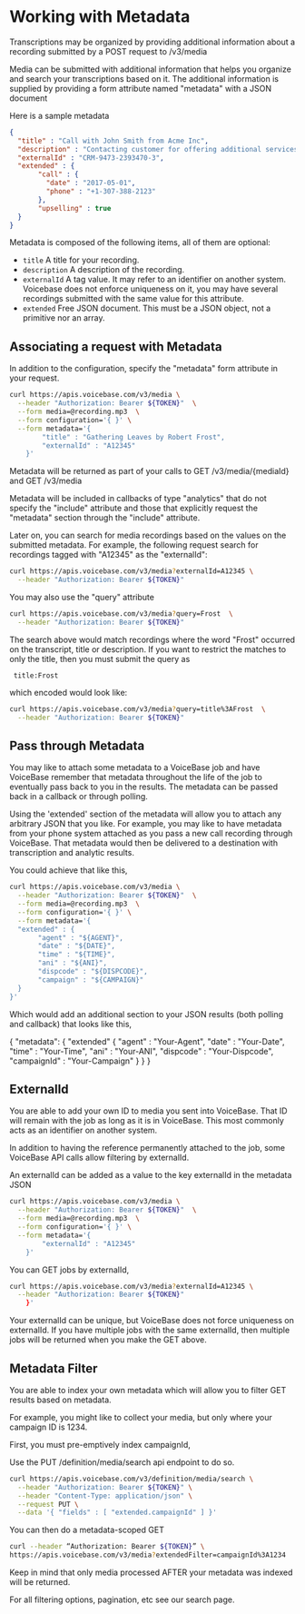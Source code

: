 # Working with Metadata

Transcriptions may be organized by providing additional information
about a recording submitted by a POST request to /v3/media

Media can be submitted with additional information that helps you organize and
search your transcriptions based on it. The additional information is
supplied by providing a form attribute named "metadata" with a JSON document

Here is a sample metadata

```json
{
  "title" : "Call with John Smith from Acme Inc",
  "description" : "Contacting customer for offering additional services",
  "externalId" : "CRM-9473-2393470-3",
  "extended" : {
       "call" : {
         "date" : "2017-05-01",
         "phone" : "+1-307-388-2123"
       },
       "upselling" : true
  }
}
```

Metadata is composed of the following items, all of them are optional:

- `title`  A title for your recording.
- `description` A description of the recording.
- `externalId` A tag value. It may refer to an identifier on another system. Voicebase does not enforce uniqueness on it, you may have several recordings submitted with the same value for this attribute.
- `extended` Free JSON document. This must be a JSON object, not a primitive nor an array.

## Associating a request with Metadata

In addition to the configuration, specify the "metadata" form attribute in your request.

```bash
curl https://apis.voicebase.com/v3/media \
  --header "Authorization: Bearer ${TOKEN}"  \
  --form media=@recording.mp3  \
  --form configuration='{ }' \
  --form metadata='{
        "title" : "Gathering Leaves by Robert Frost",
        "externalId" : "A12345"
    }'
```
Metadata will be returned as part of your calls to GET /v3/media/{mediaId} and
GET /v3/media

Metadata will be included in callbacks of type "analytics" that do not specify
the "include" attribute and those that explicitly request the "metadata" section
through the "include" attribute.

Later on, you can search for media recordings based on the values on the submitted
metadata. For example, the following request search for recordings tagged with "A12345"
as the "externalId":

```bash
curl https://apis.voicebase.com/v3/media?externalId=A12345 \
  --header "Authorization: Bearer ${TOKEN}"  
```
You may also use the "query" attribute
```bash
curl https://apis.voicebase.com/v3/media?query=Frost  \
  --header "Authorization: Bearer ${TOKEN}"
```
The search above would match recordings where the word "Frost" occurred on the
transcript, title or description. If you want to restrict the matches to only
the title, then you must submit the query as

     title:Frost

which encoded would look like:     
```bash
curl https://apis.voicebase.com/v3/media?query=title%3AFrost  \
  --header "Authorization: Bearer ${TOKEN}"
```

## Pass through Metadata

You may like to attach some metadata to a VoiceBase job and have VoiceBase remember that metadata throughout the life of the job to eventually pass back to you in the results. The metadata can be passed back in a callback or through polling.

Using the 'extended' section of the metadata will allow you to attach any arbitrary JSON that you like. For example, you may like to have metadata from your phone system attached as you pass a new call recording through VoiceBase. That metadata would then be delivered to a destination with transcription and analytic results.

You could achieve that like this,

```bash
curl https://apis.voicebase.com/v3/media \
  --header "Authorization: Bearer ${TOKEN}"  \
  --form media=@recording.mp3  \
  --form configuration='{ }' \
  --form metadata='{
  "extended" : {
       "agent" : "${AGENT}",
	   "date" : "${DATE}",
	   "time" : "${TIME}",
	   "ani" : "${ANI}",
	   "dispcode" : "${DISPCODE}",
	   "campaign" : "${CAMPAIGN}"
  }
}'
```

Which would add an additional section to your JSON results (both polling and callback) that looks like this,

{
    "metadata": {
		"extended" {
			"agent" : "Your-Agent",
			"date" : "Your-Date",
			"time" : "Your-Time",
			"ani" : "Your-ANI",
			"dispcode" : "Your-Dispcode",
			"campaignId" : "Your-Campaign"
		}
	}
}


## ExternalId

You are able to add your own ID to media you sent into VoiceBase. That ID will remain with the job as long as it is in VoiceBase. This most commonly acts as an identifier on another system.

In addition to having the reference permanently attached to the job, some VoiceBase API calls allow filtering by externalId.

An externalId can be added as a value to the key externalId in the metadata JSON

```bash
curl https://apis.voicebase.com/v3/media \
  --header "Authorization: Bearer ${TOKEN}"  \
  --form media=@recording.mp3  \
  --form configuration='{ }' \
  --form metadata='{
        "externalId" : "A12345"
    }'
```

You can GET jobs by externalId,

```bash
curl https://apis.voicebase.com/v3/media?externalId=A12345 \
  --header "Authorization: Bearer ${TOKEN}"
    }'
```

Your externalId can be unique, but VoiceBase does not force uniqueness on externalId. If you have multiple jobs with the same externalId, then multiple jobs will be returned when you make the GET above.


## Metadata Filter

You are able to index your own metadata which will allow you to filter GET results based on metadata.

For example, you might like to collect your media, but only where your campaign ID is 1234.

First, you must pre-emptively index campaignId, 

Use the PUT /definition/media/search api endpoint to do so.

```bash
curl https://apis.voicebase.com/v3/definition/media/search \
  --header "Authorization: Bearer ${TOKEN}" \
  --header "Content-Type: application/json" \
  --request PUT \
  --data '{ "fields" : [ "extended.campaignId" ] }'
```
  
You can then do a metadata-scoped GET

```bash
curl --header “Authorization: Bearer ${TOKEN}” \
https://apis.voicebase.com/v3/media?extendedFilter=campaignId%3A1234
```

Keep in mind that only media processed AFTER your metadata was indexed will be returned.

For all filtering options, pagination, etc see our search page.


